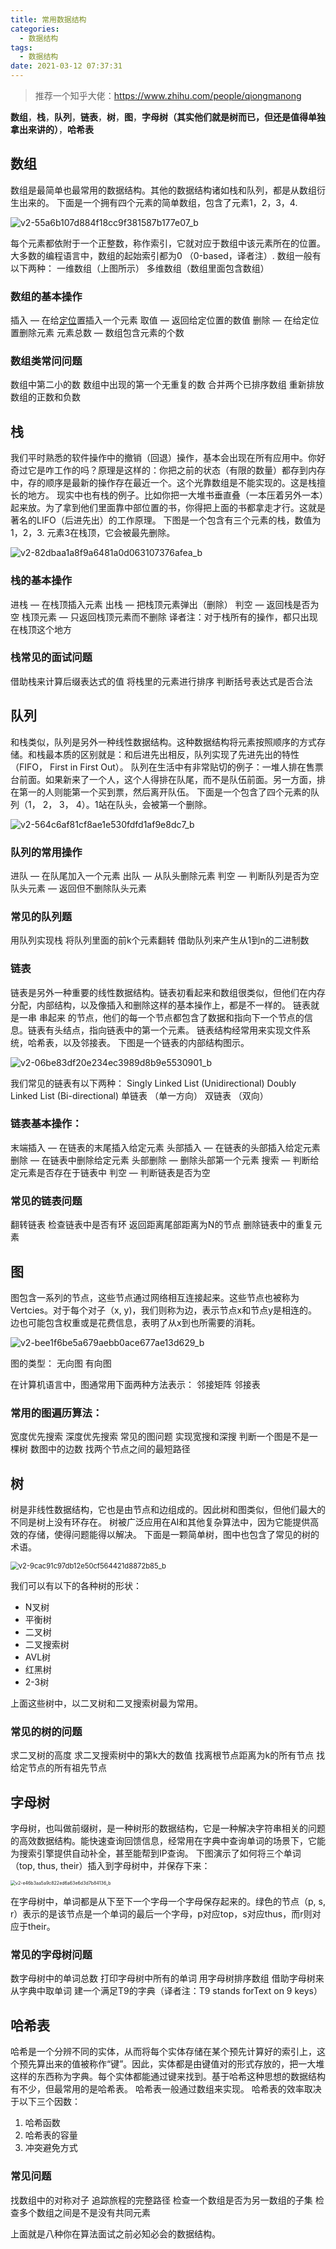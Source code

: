 ```yaml
---
title: 常用数据结构
categories:
  - 数据结构
tags:
  - 数据结构
date: 2021-03-12 07:37:31
---
```


> 推荐一个知乎大佬：https://www.zhihu.com/people/qiongmanong

**数组**，**栈**，**队列**，**链表**，**树**，**图**，**字母树（其实他们就是树而已，但还是值得单独拿出来讲的）**，**哈希表**

## 数组

数组是最简单也最常用的数据结构。其他的数据结构诸如栈和队列，都是从数组衍生出来的。
下面是一个拥有四个元素的简单数组，包含了元素1，2，3，4.

![v2-55a6b107d884f18cc9f381587b177e07_b](https://www.cmdbyte.com/2021/02/v2-55a6b107d884f18cc9f381587b177e07_b.jpg)

每个元素都依附于一个正整数，称作索引，它就对应于数组中该元素所在的位置。大多数的编程语言中，数组的起始索引都为0 （0-based，译者注）.
数组一般有以下两种：
一维数组（上图所示）
多维数组（数组里面包含数组）

### 数组的基本操作
插入 — 在给[定位](https://link.zhihu.com/?target=http%3A//www.1point3acres.com/warald-evaluation-%E5%85%8D%E8%B4%B9%E5%92%A8%E8%AF%A2%E8%83%8C%E6%99%AF%E8%AF%84%E4%BC%B0%E5%AE%9A%E4%BD%8D/)置插入一个元素
取值 — 返回给定位置的数值
删除 — 在给定位置删除元素
元素总数 — 数组包含元素的个数
### 数组类常问问题
数组中第二小的数
数组中出现的第一个无重复的数
合并两个已排序数组
重新排放数组的正数和负数

## 栈

我们平时熟悉的软件操作中的撤销（回退）操作，基本会出现在所有应用中。你好奇过它是咋工作的吗？原理是这样的：你把之前的状态（有限的数量）都存到内存中，存的顺序是最新的操作存在最近一个。这个光靠数组是不能实现的。这是栈擅长的地方。
现实中也有栈的例子。比如你把一大堆书垂直叠（一本压着另外一本）起来放。为了拿到他们里面靠中部位置的书，你得把上面的书都拿走才行。这就是著名的LIFO（后进先出）的工作原理。
下图是一个包含有三个元素的栈，数值为1，2，3. 元素3在栈顶，它会被最先删除。

![v2-82dbaa1a8f9a6481a0d063107376afea_b](https://www.cmdbyte.com/2021/02/v2-82dbaa1a8f9a6481a0d063107376afea_b.jpg)

### 栈的基本操作
进栈 — 在栈顶插入元素
出栈 — 把栈顶元素弹出（删除）
判空 — 返回栈是否为空
栈顶元素 — 只返回栈顶元素而不删除
译者注：对于栈所有的操作，都只出现在栈顶这个地方

### 栈常见的面试问题
借助栈来计算后缀表达式的值
将栈里的元素进行排序
判断括号表达式是否合法

## 队列

和栈类似，队列是另外一种线性数据结构。这种数据结构将元素按照顺序的方式存储。和栈最本质的区别就是：和后进先出相反，队列实现了先进先出的特性（FIFO， First in First Out）。
队列在生活中有非常贴切的例子：一堆人排在售票台前面。如果新来了一个人，这个人得排在队尾，而不是队伍前面。另一方面，排在第一的人则能第一个买到票，然后离开队伍。
下面是一个包含了四个元素的队列（1， 2， 3， 4）。1站在队头，会被第一个删除。

![v2-564c6af81cf8ae1e530fdfd1af9e8dc7_b](https://www.cmdbyte.com/2021/02/v2-564c6af81cf8ae1e530fdfd1af9e8dc7_b.jpg)

### 队列的常用操作
进队 — 在队尾加入一个元素
出队 — 从队头删除元素
判空 — 判断队列是否为空
队头元素 — 返回但不删除队头元素
### 常见的队列题
用队列实现栈
将队列里面的前k个元素翻转
借助队列来产生从1到n的二进制数

### 链表

链表是另外一种重要的线性数据结构。链表初看起来和数组很类似，但他们在内存分配，内部结构，以及像插入和删除这样的基本操作上，都是不一样的。
链表就是一串 串起来 的节点，他们的每一个节点都包含了数据和指向下一个节点的信息。链表有头结点，指向链表中的第一个元素。
链表结构经常用来实现文件系统，哈希表，以及邻接表。
下图是一个链表的内部结构图示。

![v2-06be83df20e234ec3989d8b9e5530901_b](https://www.cmdbyte.com/2021/02/v2-06be83df20e234ec3989d8b9e5530901_b.jpg)

我们常见的链表有以下两种：
Singly Linked List (Unidirectional)
Doubly Linked List (Bi-directional)
单链表 （单一方向）
双链表 （双向）

### 链表基本操作：
末端插入 — 在链表的末尾插入给定元素
头部插入 — 在链表的头部插入给定元素
删除 — 在链表中删除给定元素
头部删除 — 删除头部第一个元素
搜索 — 判断给定元素是否存在于链表中
判空 — 判断链表是否为空

### 常见的链表问题
翻转链表
检查链表中是否有环
返回距离尾部距离为N的节点
删除链表中的重复元素

## 图

图包含一系列的节点，这些节点通过网络相互连接起来。这些节点也被称为Vertcies。对于每个对子（x, y)，我们则称为边，表示节点x和节点y是相连的。边也可能包含权重或是花费信息，表明了从x到也所需要的消耗。

![v2-bee1f6be5a679aebb0ace677ae13d629_b](https://www.cmdbyte.com/2021/02/v2-bee1f6be5a679aebb0ace677ae13d629_b.jpg)

图的类型：
无向图
有向图

在计算机语言中，图通常用下面两种方法表示：
邻接矩阵
邻接表

### 常用的图遍历算法：
宽度优先搜索
深度优先搜索
常见的图问题
实现宽搜和深搜
判断一个图是不是一棵树
数图中的边数
找两个节点之间的最短路径

## 树

树是非线性数据结构，它也是由节点和边组成的。因此树和图类似，但他们最大的不同是树上没有环存在。
树被广泛应用在AI和其他复杂算法中，因为它能提供高效的存储，使得问题能得以解决。
下面是一颗简单树，图中也包含了常见的树的术语。

<img src="https://www.cmdbyte.com/2021/02/v2-9cac91c97db12e50cf564421d8872b85_b.jpg" alt="v2-9cac91c97db12e50cf564421d8872b85_b" style="zoom:80%;" />

我们可以有以下的各种树的形状：

- N叉树
- 平衡树
- 二叉树
- 二叉搜索树
- AVL树
- 红黑树
- 2-3树

上面这些树中，以二叉树和二叉搜索树最为常用。
### 常见的树的问题
求二叉树的高度
求二叉搜索树中的第k大的数值
找离根节点距离为k的所有节点
找给定节点的所有祖先节点

## 字母树

字母树，也叫做前缀树，是一种树形的数据结构，它是一种解决字符串相关的问题的高效数据结构。能快速查询回馈信息，经常用在字典中查询单词的场景下，它能为搜索引擎提供自动补全，甚至能帮到IP查询。
下图演示了如何将三个单词（top, thus, their）插入到字母树中，并保存下来：

<img src="https://www.cmdbyte.com/2021/02/v2-e46b3aa5a9c822ed6a63e6d3d7b84136_b.jpg" alt="v2-e46b3aa5a9c822ed6a63e6d3d7b84136_b" style="zoom:50%;" />

在字母树中，单词都是从下至下一个字母一个字母保存起来的。绿色的节点（p, s, r）表示的是该节点是一个单词的最后一个字母，p对应top，s对应thus，而r则对应于their。
### 常见的字母树问题
数字母树中的单词总数
打印字母树中所有的单词
用字母树排序数组
借助字母树来从字典中取单词
建一个满足T9的字典（译者注：T9 stands forText on 9 keys）

## 哈希表

哈希是一个分辨不同的实体，从而将每个实体存储在某个预先计算好的索引上，这个预先算出来的值被称作“键”。因此，实体都是由键值对的形式存放的，把一大堆这样的东西称为字典。每个实体都能通过键来找到。基于哈希这种思想的数据结构有不少，但最常用的是哈希表。
哈希表一般通过数组来实现。
哈希表的效率取决于以下三个因数：

1. 哈希函数
2. 哈希表的容量
3. 冲突避免方式

### 常见问题
找数组中的对称对子
追踪旅程的完整路径
检查一个数组是否为另一数组的子集
检查多个数组之间是不是没有共同元素



上面就是八种你在算法面试之前必知必会的数据结构。